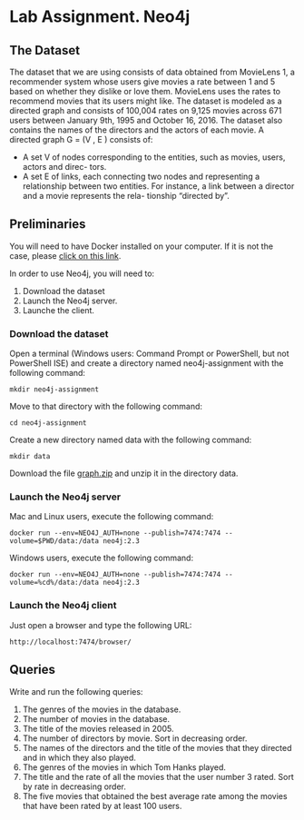 # Lab Assignment. Neo4j

## The Dataset

The dataset that we are using consists of data obtained from MovieLens 1, a recommender system whose users give movies a rate between 1 and 5 based on whether they dislike or love them. MovieLens uses the rates to recommend movies that its users might like. The dataset is modeled as a directed graph and consists of 100,004 rates on 9,125 movies across 671 users between January 9th, 1995 and October 16, 2016. The dataset also contains the names of the directors and the actors of each movie.
A directed graph G = (V , E ) consists of:

- A set V of nodes corresponding to the entities, such as movies, users, actors and direc-
tors.
- A set E of links, each connecting two nodes and representing a relationship between two entities. For instance, a link between a director and a movie represents the rela- tionship “directed by”.


## Preliminaries

You will need to have Docker installed on your computer.
If it is not the case, please [click on this link](https://store.docker.com/). 

In order to use Neo4j, you will need to:

1. Download the dataset
2. Launch the Neo4j server.
3. Launche the client.

### Download the dataset

Open a terminal (Windows users: Command Prompt or PowerShell, but not PowerShell ISE)
and create a directory named neo4j-assignment with the following command:

```
mkdir neo4j-assignment
```

Move to that directory with the following command:

```
cd neo4j-assignment
```

Create a new directory named data with the following command:

```
mkdir data
```

Download the file [graph.zip]() and unzip it in the directory data.

### Launch the Neo4j server

Mac and Linux users, execute the following command:

```
docker run --env=NEO4J_AUTH=none --publish=7474:7474 --volume=$PWD/data:/data neo4j:2.3
```

Windows users, execute the following command:

```
docker run --env=NEO4J_AUTH=none --publish=7474:7474 --volume=%cd%/data:/data neo4j:2.3
```

### Launch the Neo4j client

Just open a browser and type the following URL:

```
http://localhost:7474/browser/
```

## Queries

Write and run the following queries:

1. The genres of the movies in the database. 
2. The number of movies in the database.
3. The title of the movies released in 2005.
4. The number of directors by movie. Sort in decreasing order.
5. The names of the directors and the title of the movies that they directed and in which they also played.
6. The genres of the movies in which Tom Hanks played.
7. The title and the rate of all the movies that the user number 3 
rated. Sort by rate in decreasing order.
8. The five movies that obtained the best average rate among the movies that have been rated by at least 100 users.

